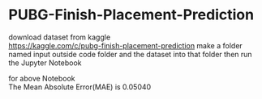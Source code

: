 # PUBG-Finish-Placement-Prediction

download dataset from kaggle
<br>
https://kaggle.com/c/pubg-finish-placement-prediction
make a folder named input outside code folder
and the dataset into that folder
then run the Jupyter Notebook


for above Notebook <br>
The Mean Absolute Error(MAE) is 0.05040
